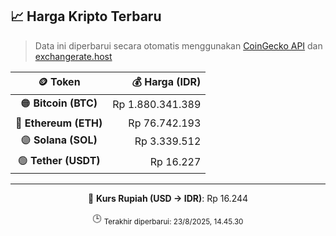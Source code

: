 

<!-- HARGA_KRIPTO -->
## 📈 Harga Kripto Terbaru

> Data ini diperbarui secara otomatis menggunakan [CoinGecko API](https://www.coingecko.com/) dan [exchangerate.host](https://exchangerate.host/)

<div align="center">

| 🪙 Token | 💰 Harga (IDR) |
|:------:|---------------:|
| 🟠 **Bitcoin (BTC)**   | Rp 1.880.341.389 |
| 🔵 **Ethereum (ETH)**  | Rp 76.742.193 |
| 🟣 **Solana (SOL)**    | Rp 3.339.512 |
| 🟢 **Tether (USDT)**   | Rp 16.227 |

---

💱 **Kurs Rupiah (USD → IDR)**: Rp 16.244

🕒 <sub>Terakhir diperbarui: 23/8/2025, 14.45.30</sub>

</div>
<!-- /HARGA_KRIPTO -->